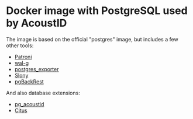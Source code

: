 # Docker image with PostgreSQL used by AcoustID

The image is based on the official "postgres" image, but includes a few other tools:

  * [Patroni](https://github.com/zalando/patroni)
  * [wal-g](https://github.com/wal-g/wal-g)
  * [postgres\_exporter](https://github.com/wrouesnel/postgres_exporter)
  * [Slony](http://www.slony.info/)
  * [pgBackRest](https://pgbackrest.org/)

And also database extensions:

  * [pg\_acoustid](https://github.com/acoustid/pg_acoustid)
  * [Citus](https://www.citusdata.com/)
